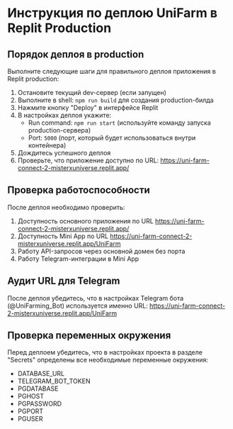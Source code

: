 # Инструкция по деплою UniFarm в Replit Production

## Порядок деплоя в production

Выполните следующие шаги для правильного деплоя приложения в Replit production:

1. Остановите текущий dev-сервер (если запущен)
2. Выполните в shell: `npm run build` для создания production-билда
3. Нажмите кнопку "Deploy" в интерфейсе Replit
4. В настройках деплоя укажите:
   - Run command: `npm run start` (используйте команду запуска production-сервера)
   - Port: `5000` (порт, который будет использоваться внутри контейнера)
5. Дождитесь успешного деплоя
6. Проверьте, что приложение доступно по URL: https://uni-farm-connect-2-misterxuniverse.replit.app/

## Проверка работоспособности

После деплоя необходимо проверить:

1. Доступность основного приложения по URL https://uni-farm-connect-2-misterxuniverse.replit.app/
2. Доступность Mini App по URL https://uni-farm-connect-2-misterxuniverse.replit.app/UniFarm
3. Работу API-запросов через основной домен без порта
4. Работу Telegram-интеграции в Mini App

## Аудит URL для Telegram

После деплоя убедитесь, что в настройках Telegram бота (@UniFarming_Bot) используется именно URL:
https://uni-farm-connect-2-misterxuniverse.replit.app/UniFarm

## Проверка переменных окружения

Перед деплоем убедитесь, что в настройках проекта в разделе "Secrets" определены все необходимые переменные окружения:

- DATABASE_URL
- TELEGRAM_BOT_TOKEN
- PGDATABASE
- PGHOST
- PGPASSWORD
- PGPORT
- PGUSER